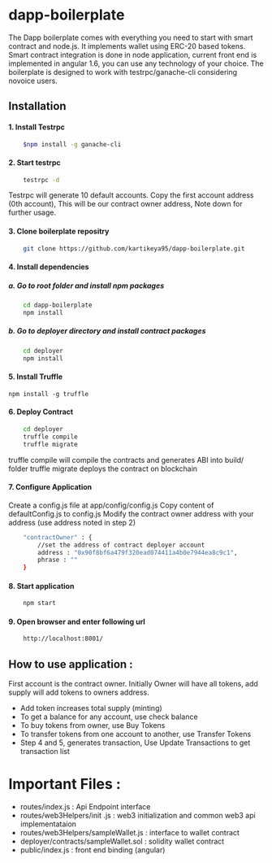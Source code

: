 # dapp-boilerplate
The Dapp boilerplate comes with everything you need to start with smart contract and node.js.
It implements wallet using ERC-20 based tokens. Smart contract integration is done in node application, current front end is implemented in angular 1.6, you can use any technology of your choice. The boilerplate is designed to work with testrpc/ganache-cli considering novoice users.

## Installation 

#### 1. Install Testrpc

```sh
	$npm install -g ganache-cli
```

#### 2. Start testrpc

```sh
	testrpc -d
```
Testrpc will generate 10 default accounts.
Copy the first account address (0th account), This will be our contract owner address, Note down for further usage.

#### 3. Clone boilerplate repositry
```sh
	git clone https://github.com/kartikeya95/dapp-boilerplate.git
```

#### 4. Install dependencies 
##### a. Go to root folder and install npm packages
```sh
	cd dapp-boilerplate
	npm install
```
##### b. Go to deployer directory and install contract packages
```sh
	cd deployer
	npm install
```
#### 5. Install Truffle
	npm install -g truffle

#### 6. Deploy Contract
```sh
	cd deployer
	truffle compile
	truffle migrate
```
truffle compile will compile the contracts and generates ABI into build/ folder
truffle migrate deploys the contract on blockchain

#### 7. Configure Application
Create a config.js file at app/config/config.js
Copy content of defaultConfig.js to config.js
Modify the contract owner address with your address (use address noted in step 2)

```sh
	"contractOwner" : {
		//set the address of contract deployer account
		address : "0x90f8bf6a479f320ead074411a4b0e7944ea8c9c1",
		phrase : ""
	}
```
#### 8. Start application
```sh
	npm start
```
#### 9. Open browser and enter following url
```sh
	http://localhost:8001/
```

## How to use application :
First account is the contract owner.
Initially Owner will have all tokens, add supply will add tokens to owners address.
 - Add token increases total supply (minting)
 - To get a balance for any account, use check balance
 - To buy tokens from owner, use Buy Tokens
 - To transfer tokens from one account to another, use Transfer Tokens
 - Step 4 and 5, generates transaction, Use Update Transactions to get transaction list

# Important Files :

 - routes/index.js : Api Endpoint interface
 - routes/web3Helpers/init .js : web3 initialization and common web3 api implementataion
 - routes/web3Helpers/sampleWallet.js : interface to wallet contract
 - deployer/contracts/sampleWallet.sol : solidity wallet contract
 - public/index.js : front end binding (angular)